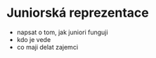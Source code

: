 # Juniorská reprezentace

- napsat o tom, jak juniori funguji
- kdo je vede
- co maji delat zajemci
